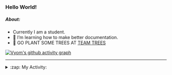 ### Hello World!

##### About:
- Currently I am a student.
- 🌱 I’m learning how to make better documentation.
- 🌱 GO PLANT SOME TREES AT [TEAM TREES](https://teamtrees.org/)

[![Vyom's github activity graph](https://activity-graph.herokuapp.com/graph?username=Vyvy-vi)](https://github.com/ashutosh00710/github-readme-activity-graph)

---
<details>
  <summary>:zap: My Activity:</summary>
  
<!--START_SECTION:waka-->
![Code Time](http://img.shields.io/badge/Code%20Time-884%20hrs%2030%20mins-blue)

**I'm a Night 🦉** 

```text
🌞 Morning    94 commits     ███░░░░░░░░░░░░░░░░░░░░░░   11.66% 
🌆 Daytime    217 commits    ██████░░░░░░░░░░░░░░░░░░░   26.92% 
🌃 Evening    268 commits    ████████░░░░░░░░░░░░░░░░░   33.25% 
🌙 Night      227 commits    ███████░░░░░░░░░░░░░░░░░░   28.16%

```
📅 **I'm Most Productive on Sunday** 

```text
Monday       124 commits    ███░░░░░░░░░░░░░░░░░░░░░░   15.38% 
Tuesday      125 commits    ████░░░░░░░░░░░░░░░░░░░░░   15.51% 
Wednesday    104 commits    ███░░░░░░░░░░░░░░░░░░░░░░   12.9% 
Thursday     112 commits    ███░░░░░░░░░░░░░░░░░░░░░░   13.9% 
Friday       105 commits    ███░░░░░░░░░░░░░░░░░░░░░░   13.03% 
Saturday     79 commits     ██░░░░░░░░░░░░░░░░░░░░░░░   9.8% 
Sunday       157 commits    ████░░░░░░░░░░░░░░░░░░░░░   19.48%

```


📊 **This Week I Spent My Time On** 

```text
🔥 Editors: 
No Activity Tracked This Week

🐱‍💻 Projects: 
No Activity Tracked This Week

```


 Last Updated on 25/09/2022 02:58:39 UTC
<!--END_SECTION:waka-->
</details>
